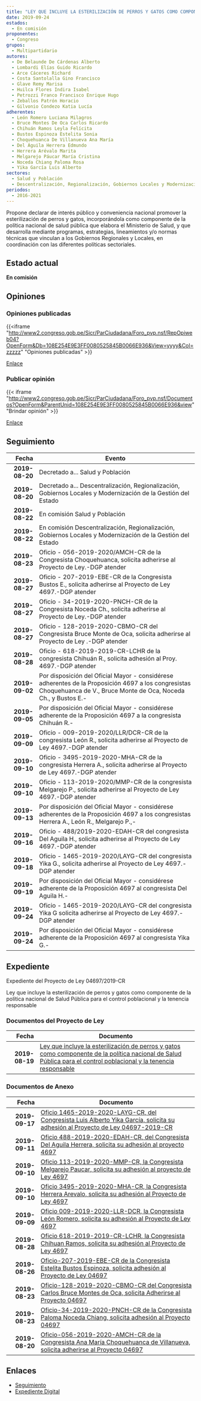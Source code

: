 ```yaml
---
title: "LEY QUE INCLUYE LA ESTERILIZACIÓN DE PERROS Y GATOS COMO COMPONENTE DE LA POLÍTICA NACIONAL DE SALUD PÚBLICA, PARA EL CONTROL POBLACIONAL Y LA TENENCIA RESPONSABLE"
date: 2019-09-24
estados: 
  - En comisión
proponentes: 
  - Congreso
grupos: 
  - Multipartidario
autores: 
  - De Belaunde De Cárdenas Alberto
  - Lombardi Elías Guido Ricardo
  - Arce Cáceres Richard
  - Costa Santolalla Gino Francisco
  - Glave Remy Marisa
  - Huilca Flores Indira Isabel
  - Petrozzi Franco Francisco Enrique Hugo
  - Zeballos Patrón Horacio
  - Gilvonio Condezo Katia Lucía
adherentes: 
  - León Romero Luciana Milagros
  - Bruce Montes De Oca Carlos Ricardo
  - Chihuán Ramos Leyla Felícita
  - Bustos Espinoza Estelita Sonia
  - Choquehuanca De Villanueva Ana María
  - Del Águila Herrera Edmundo
  - Herrera Arévalo Marita
  - Melgarejo Páucar María Cristina
  - Noceda Chiang Paloma Rosa
  - Yika García Luis Alberto
sectores: 
  - Salud y Población
  - Descentralización, Regionalización, Gobiernos Locales y Modernización de la Gestión del Estado
periodos: 
  - 2016-2021
---
```


Propone declarar de interés público y conveniencia nacional promover la esterilización de perros y gatos, incorporándola como componente de la política nacional de salud pública que elabora el Ministerio de Salud, y que desarrolla mediante programas, estrategias, lineamientos y/o normas técnicas que vinculan a los Gobiernos Regionales y Locales, en coordinación con las diferentes políticas sectoriales.


## Estado actual

**En comisión**

## Opiniones

### Opiniones publicadas

{{<iframe "http://www2.congreso.gob.pe/Sicr/ParCiudadana/Foro_pvp.nsf/RepOpiweb04?OpenForm&Db=108E254E9E3FF0080525845B0066E936&View=yyyy&Col=zzzzz" "Opiniones publicadas" >}}

[Enlace](http://www2.congreso.gob.pe/Sicr/ParCiudadana/Foro_pvp.nsf/RepOpiweb04?OpenForm&Db=108E254E9E3FF0080525845B0066E936&View=yyyy&Col=zzzzz)
### Publicar opinión

{{< iframe "http://www2.congreso.gob.pe/Sicr/ParCiudadana/Foro_pvp.nsf/Documentos?OpenForm&ParentUnid=108E254E9E3FF0080525845B0066E936&view" "Brindar opinión" >}}

[Enlace](http://www2.congreso.gob.pe/Sicr/ParCiudadana/Foro_pvp.nsf/Documentos?OpenForm&ParentUnid=108E254E9E3FF0080525845B0066E936&view)

## Seguimiento

| Fecha | Evento |
|------:|--------|
| **2019-08-20** | Decretado a... Salud y Población|
| **2019-08-20** | Decretado a... Descentralización, Regionalización, Gobiernos Locales y Modernización de la Gestión del Estado|
| **2019-08-22** | En comisión Salud y Población|
| **2019-08-22** | En comisión Descentralización, Regionalización, Gobiernos Locales y Modernización de la Gestión del Estado|
| **2019-08-23** | Oficio - 056-2019-2020/AMCH-CR de la Congresista Choquehuanca, solicita adherirse al Proyecto de Ley.-DGP atender|
| **2019-08-27** | Oficio - 207-2019-EBE-CR de la Congresista Bustos E., solicita adherirse al Proyecto de Ley 4697.-DGP atender|
| **2019-08-27** | Oficio - 34-2019-2020-PNCH-CR de la Congresista Noceda Ch., solicita adherirse al Proyecto de Ley.-DGP atender|
| **2019-08-27** | Oficio - 128-2019-2020-CBMO-CR del Congresista Bruce Monte de Oca, solicita adherirse al Proyecto de Ley .-DGP atender|
| **2019-08-28** | Oficio - 618-2019-2019-CR-LCHR de la congresista Chihuán R., solicita adhesión al Proy. 4697.-DGP atender|
| **2019-09-02** | Por disposición del Oficial Mayor - considérese adherentes de la Proposición 4697 a los congresistas Choquehuanca de V., Bruce Monte de Oca, Noceda Ch., y Bustos E.-|
| **2019-09-05** | Por disposición del Oficial Mayor - considérese adherente de la Proposición 4697 a la congresista Chihuán R.-|
| **2019-09-09** | Oficio - 009-2019-2020/LLR/DCR-CR de la congresista León R., solicita adherirse al Proyecto de Ley 4697.-DGP atender|
| **2019-09-10** | Oficio - 3495-2019-2020-MHA-CR de la congresista Herrera A., solicita adherirse al Proyecto de Ley 4697.-DGP atender|
| **2019-09-10** | Oficio - 113-2019-2020/MMP-CR de la congresista Melgarejo P., solicita adherirse al Proyecto de Ley 4697.-DGP atender|
| **2019-09-13** | Por disposición del Oficial Mayor - considérese adherentes de la Proposición 4697 a los congresistas Herrera A., León R., Melgarejo P.,-|
| **2019-09-16** | Oficio - 488/2019-2020-EDAH-CR del congresista Del Aguila H., solicita adherirse al Proyecto de Ley 4697.-DGP atender|
| **2019-09-18** | Oficio - 1465-2019-2020/LAYG-CR del congresista Yika G., solicita adherirse al Proyecto de Ley 4697.-DGP atender|
| **2019-09-19** | Por disposición del Oficial Mayor - considérese adherente de la Proposición 4697 al congresista Del Aguila H.-|
| **2019-09-24** | Oficio - 1465-2019-2020/LAYG-CR del congresista Yika G solicita adherirse al Proyecto de Ley 4697.-DGP atender|
| **2019-09-24** | Por disposición del Oficial Mayor - considérese adherente de la Proposición 4697 al congresista Yika G.-|


## Expediente

Expediente del Proyecto de Ley 04697/2019-CR

Ley que incluye la esterilización de perros y gatos como componente de la política nacional de Salud Pública para el control poblacional y la tenencia responsable


### Documentos del Proyecto de Ley

| Fecha | Documento |
|------:|--------|
| **2019-08-19** | [Ley que incluye la esterilización de perros y gatos como componente de la política nacional de Salud Pública para el control poblacional y la tenencia responsable](http://www.leyes.congreso.gob.pe/Documentos/2016_2021/Proyectos_de_Ley_y_de_Resoluciones_Legislativas/PL0469620190816.pdf) |

### Documentos de Anexo

| Fecha | Documento |
|------:|--------|
| **2019-09-17** | [Oficio 1465-2019-2020-LAYG-CR, del Congresista Luis Alberto Yika García, solicita su adhesión al Proyecto de Ley 04697-2019-CR](http://www.leyes.congreso.gob.pe/Documentos/2016_2021/Adhesiones/Proyectos_de_Ley/OFICIO-1465-2019-2020-LAYG-CR.pdf) |
| **2019-09-11** | [Oficio 488-2019-2020-EDAH-CR, del Congresista Del Aguila Herrera, solicita su adhesión al proyecto 4697](http://www.leyes.congreso.gob.pe/Documentos/2016_2021/Adhesiones/Proyectos_de_Ley/OFICIO-488-2019-2020-EDAH-CR.pdf) |
| **2019-09-10** | [Oficio 113-2019-2020-MMP-CR, la Congresista Melgarejo Paucar, solicita su adhesión al proyecto de Ley 4697](http://www.leyes.congreso.gob.pe/Documentos/2016_2021/Adhesiones/Proyectos_de_Ley/OFICIO-113-2019-2020-MMP-CR.pdf) |
| **2019-09-10** | [Oficio 3495-2019-2020-MHA-CR, la Congresista Herrera Arevalo, solicita su adhesión al Proyecto de Ley 4697](http://www.leyes.congreso.gob.pe/Documentos/2016_2021/Adhesiones/Proyectos_de_Ley/OFICIO-3495-2019-2020-MHA-CR.pdf) |
| **2019-09-09** | [Oficio 009-2019-2020-LLR-DCR, la Congresista León Romero, solicita su adhesión al Proyecto de Ley 4697](http://www.leyes.congreso.gob.pe/Documentos/2016_2021/Adhesiones/Proyectos_de_Ley/OFICIO-009-2019-2020-LLR-DCR.pdf) |
| **2019-08-28** | [Oficio 618-2019-2019-CR-LCHR, la Congresista Chihuan Ramos, solicita su adhesión al Proyecto de Ley 4697](http://www.leyes.congreso.gob.pe/Documentos/2016_2021/Adhesiones/Proyectos_de_Ley/OFICIO-618-2019-2019-CR-LCHR.pdf) |
| **2019-08-26** | [Oficio-207-2019-EBE-CR de la Congresista Estelita Bustos Espinoza, solicita adhesión al Proyecto de Ley 04697](http://www.leyes.congreso.gob.pe/Documentos/2016_2021/Oficios/Congresistas/OFICIO-207-2019-EBE-CR.pdf) |
| **2019-08-23** | [Oficio-128-2019-2020-CBMO-CR del Congresista Carlos Bruce Montes de Oca, solicita Adherirse al Proyecto 04697](http://www.leyes.congreso.gob.pe/Documentos/2016_2021/Oficios/Congresistas/OFICIO-128-2019-2020-CBMO-CR.pdf) |
| **2019-08-23** | [Oficio-34-2019-2020-PNCH-CR de la Congresista Paloma Noceda Chiang, solicita adhesión al Proyecto 04697](http://www.leyes.congreso.gob.pe/Documentos/2016_2021/Oficios/Congresistas/OFICIO-34-2019-2020-PNCH-CR.pdf) |
| **2019-08-20** | [Oficio-056-2019-2020-AMCH-CR de la Congresista Ana María Choquehuanca de Villanueva, solicita adherirse al Proyecto 04697](http://www.leyes.congreso.gob.pe/Documentos/2016_2021/Oficios/Congresistas/OFICIO-056-2019-2020-AMCH-CR.pdf) |

## Enlaces 

- [Seguimiento](http://www2.congreso.gob.pe/Sicr/TraDocEstProc/CLProLey2016.nsf/f7fff46988ca05b1052578e100829cc7/9175a199285423c70525845b00719769?OpenDocument)
- [Expediente Digital](http://www2.congreso.gob.pe/Sicr/TraDocEstProc/CLProLey2016.nsf/f7fff46988ca05b1052578e100829cc7/9175a199285423c70525845b00719769?OpenDocument&Click=05257FB7005EB655.eb71d0cf91d8294e05256cdf006b5706/$Body/0.1C6C)

